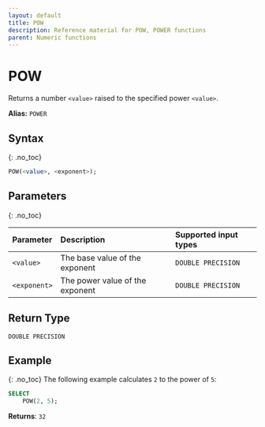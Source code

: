 ```yaml
---
layout: default
title: POW
description: Reference material for POW, POWER functions
parent: Numeric functions
---
```


# POW
Returns a number `<value>` raised to the specified power `<value>`.

**Alias:** `POWER`

## Syntax
{: .no_toc}

```sql
POW(<value>, <exponent>);
```
## Parameters 
{: .no_toc}

| Parameter | Description                                                                                                         | Supported input types |
| :--------- | :------------------------------------------------------------------------------------------------------------------- |:------|
| `<value>`   | The base value of the exponent |`DOUBLE PRECISION` |
| `<exponent>`   | The power value of the exponent | `DOUBLE PRECISION` |

## Return Type
`DOUBLE PRECISION`

## Example
{: .no_toc}
The following example calculates `2` to the power of `5`:
```sql
SELECT
    POW(2, 5);
```

**Returns**: `32`
